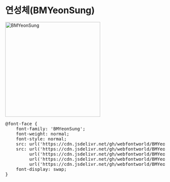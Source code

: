 # 연성체(BMYeonSung)

<a href="https://wess.tistory.com/275" target="_blank">
    <img src="https://webfontworld.github.io/BMYeonSung/BMYeonSung.jpg" alt="BMYeonSung" style="width:300px">
</a>
<pre>
@font-face {
    font-family: 'BMYeonSung';
    font-weight: normal;
    font-style: normal;
    src: url('https://cdn.jsdelivr.net/gh/webfontworld/BMYeonSung/BMYeonSung.eot');
    src: url('https://cdn.jsdelivr.net/gh/webfontworld/BMYeonSung/BMYeonSung.eot?#iefix') format('embedded-opentype'),
         url('https://cdn.jsdelivr.net/gh/webfontworld/BMYeonSung/BMYeonSung.woff2') format('woff2'),
         url('https://cdn.jsdelivr.net/gh/webfontworld/BMYeonSung/BMYeonSung.woff') format('woff'),
         url('https://cdn.jsdelivr.net/gh/webfontworld/BMYeonSung/BMYeonSung.ttf') format("truetype");
    font-display: swap;
} 
</pre>
